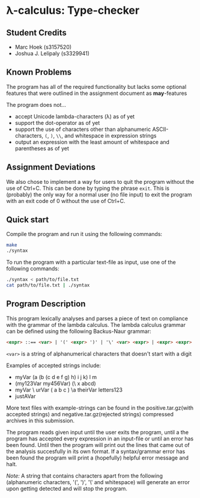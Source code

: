 # λ-calculus: Type-checker

## Student Credits

- Marc Hoek (s3157520)
- Joshua J. Lelipaly (s3329941)

## Known Problems

The program has all of the required functionality but lacks some optional features that were outlined in the assignment document as **may**-features

The program does not...

- accept Unicode lambda-characters (λ) as of yet
- support the dot-operator as of yet
- support the use of characters other than alphanumeric ASCII-characters, `(`, `)`, `\\`, and whitespace in expression strings
- output an expression with the least amount of whitespace and parentheses as of yet

## Assignment Deviations

We also chose to implement a way for users to quit the program without the use of Ctrl+C.
This can be done by typing the phrase `exit`.
This is (probably) the only way for a normal user (no file input) to exit the program with an exit code of 0 without the use of Ctrl+C.

## Quick start

Compile the program and run it using the following commands:

```bash
make
./syntax
```

To run the program with a particular text-file as input, use one of the following commands:

```bash
./syntax < path/to/file.txt
cat path/to/file.txt | ./syntax
```

## Program Description

This program lexically analyses and parses a piece of text on compliance with the grammar of the lambda calculus.
The lambda calculus grammar can be defined using the following Backus-Naur grammar:

```html
<expr> ::== <var> | '(' <expr> ')' | '\' <var> <expr> | <expr> <expr>
```

`<var>` is a string of alphanumerical characters that doesn't start with a digit

Examples of accepted strings include:

- myVar (a (b (c d e f g) h) i j k) l m
- (my123Var my456Var) (\ x abcd)
- myVar \  urVar ( a b c ) \a theirVar letters123
- justAVar

More text files with example-strings can be found in the positive.tar.gz(with accepted strings) and negative.tar.gz(rejected strings) compressed archives in this submission.

The program reads given input until the user exits the program, until a the program has accepted every expression in an input-file or until an error has been found. Until then the program will print out the lines that came out of the analysis succesfully in its own format. If a syntax/grammar error has been found the program will print a (hopefully) helpful error message and halt.

*Note:* A string that contains characters apart from the following (alphanumeric characters, '(', ')', '\\' and whitespace) will generate an error upon getting detected and will stop the program.
